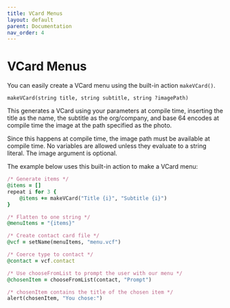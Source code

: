 ```yaml
---
title: VCard Menus
layout: default
parent: Documentation
nav_order: 4
---
```


# VCard Menus

You can easily create a VCard menu using the built-in action `makeVCard()`.

```
makeVCard(string title, string subtitle, string ?imagePath)
```

This generates a VCard using your parameters at compile time, inserting the title as the name, the subtitle as the org/company, and base 64 encodes at compile time the image at the path specified as the photo.

Since this happens at compile time, the image path must be available at compile time. No variables are allowed unless they evaluate to a string literal. The image argument is optional.

The example below uses this built-in action to make a VCard menu:

```ruby
/* Generate items */
@items = []
repeat i for 3 {
    @items += makeVCard("Title {i}", "Subtitle {i}")
}

/* Flatten to one string */
@menuItems = "{items}"

/* Create contact card file */
@vcf = setName(menuItems, "menu.vcf")

/* Coerce type to contact */
@contact = vcf.contact

/* Use chooseFromList to prompt the user with our menu */
@chosenItem = chooseFromList(contact, "Prompt")

/* chosenItem contains the title of the chosen item */
alert(chosenItem, "You chose:")
```
